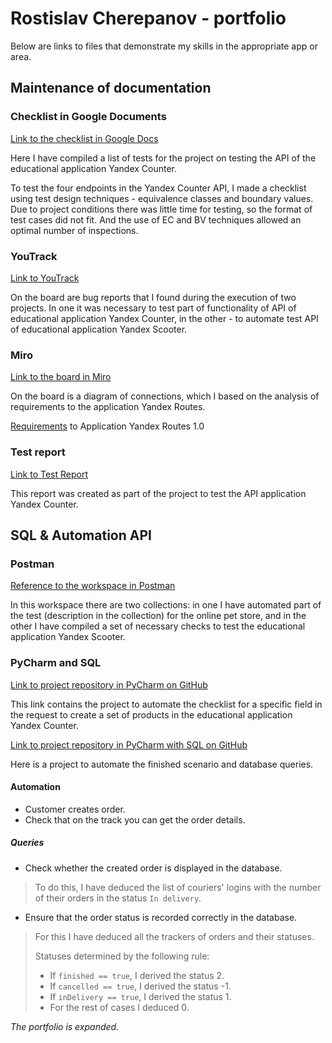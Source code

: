 # Rostislav Cherepanov - portfolio

Below are links to files that demonstrate my skills in the appropriate app or area.

## Maintenance of documentation

### Checklist in Google Documents

[Link to the checklist in Google Docs](https://docs.google.com/spreadsheets/d/1Hc3tJqIDyNmxQdQZLAf-jmpPrXA9A9Y1yMejwQ/?usus=p=sharing)

Here I have compiled a list of tests for the project on testing the API of the educational application Yandex Counter.

To test the four endpoints in the Yandex Counter API, I made a checklist using test design techniques - equivalence classes and boundary values.
Due to project conditions there was little time for testing, so the format of test cases did not fit. And the use of EC and BV techniques allowed an optimal number of inspections.

### YouTrack

[Link to YouTrack](https://cherrost.youtrack.cloud/)

On the board are bug reports that I found during the execution of two projects. In one it was necessary to test part of functionality of API of educational application Yandex Counter, in the other - to automate test API of educational application Yandex Scooter.

### Miro

[Link to the board in Miro](https://miro.com/app/board/uXjVP5XSdL0=/moveToWidget=3458764566784593677&cot=14)

On the board is a diagram of connections, which I based on the analysis of requirements to the application Yandex Routes.

[Requirements](https://wiki.yandex.ru/homepage/trebovanija-k-jandeks.marshruty/) to Application Yandex Routes 1.0

### Test report

[Link to Test Report](https://docs.google.com/document/d/1kRWoBRF5qjsW6nF53rvZZ-kRVEpj43sh0DrqEonNxeditzI/?usp=)

This report was created as part of the project to test the API application Yandex Counter.

## SQL & Automation API

### Postman

[Reference to the workspace in Postman](https://ww.postman.com/orbital-module-astronomer707970/workspace/cher-rost-public)

In this workspace there are two collections: in one I have automated part of the test (description in the collection) for the online pet store, and in the other I have compiled a set of necessary checks to test the educational application Yandex Scooter.

### PyCharm and SQL

[Link to project repository in PyCharm on GitHub](https://github.com/webcheriff/project_11_automate_checklist.git)

This link contains the project to automate the checklist for a specific field in the request to create a set of products in the educational application Yandex Counter.

[Link to project repository in PyCharm with SQL on GitHub](https://github.com/webcheriff/project_12_final_project.git)

Here is a project to automate the finished scenario and database queries.

#### Automation

* Customer creates order.
* Check that on the track you can get the order details.

##### Queries

* Check whether the created order is displayed in the database.

> To do this, I have deduced the list of couriers' logins with the number of their orders in the status `In delivery`.

* Ensure that the order status is recorded correctly in the database.

> For this I have deduced all the trackers of orders and their statuses.
>
> Statuses determined by the following rule:
>
> * If `finished == true`, I derived the status 2.
> * If `cancelled == true`, I derived the status -1.
> * If `inDelivery == true`, I derived the status 1.
> * For the rest of cases I deduced 0.

*The portfolio is expanded.*
